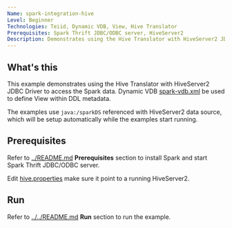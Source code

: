 ```yaml
---
Name: spark-integration-hive 
Level: Beginner
Technologies: Teiid, Dynamic VDB, View, Hive Translator
Prerequisites: Spark Thrift JDBC/ODBC server, HiveServer2
Description: Demonstrates using the Hive Translator with HiveServer2 JDBC Driver to access Spark data
---
```


## What's this

This example demonstrates using the Hive Translator with HiveServer2 JDBC Driver to access the Spark data. Dynamic VDB [spark-vdb.xml](src/main/resources/spark-vdb.xml) be used to define View within DDL metadata.

The examples use `java:/sparkDS` referenced with HiveServer2 data source, which will be setup automatically while the examples start running.

## Prerequisites

Refer to [../README.md](../README.md) **Prerequisites** section to install Spark and start Spark Thrift JDBC/ODBC server.

Edit [hive.properties](src/main/resources/hive.properties) make sure it point to a running HiveServer2.

## Run

Refer to [../../README.md](../../README.md) **Run** section to run the example.
